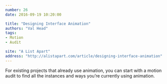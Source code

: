 ```yaml
---
number: 26
date: 2016-09-19 10:20:00

title: "Designing Interface Animation"
authors: "Val Head"
tags:
- Motion
- Audit

site: "A List Apart"
address: "http://alistapart.com/article/designing-interface-animation"
---
```


For existing projects that already use animation, you can start with a motion audit to find all the instances and ways you’re currently using animation.
